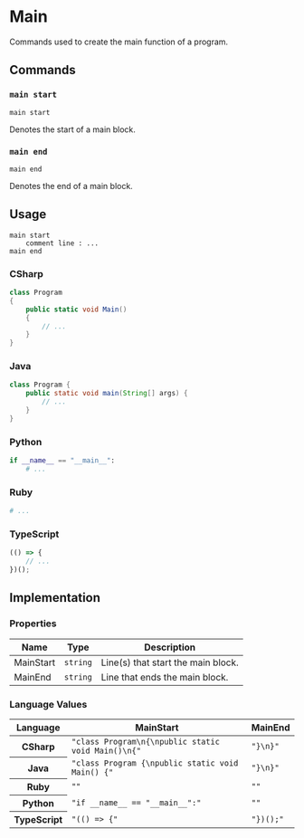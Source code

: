 # Main

Commands used to create the main function of a program.

## Commands

### `main start`

`main start`

Denotes the start of a main block.

### `main end`

`main end`

Denotes the end of a main block.

## Usage

```
main start
    comment line : ...
main end
```

### CSharp

```csharp
class Program
{
    public static void Main()
    {
        // ...
    }
}
```

### Java

```java
class Program {
    public static void main(String[] args) {
        // ...
    }
}
```

### Python

```python
if __name__ == "__main__":
    # ...

```

### Ruby

```ruby
# ...
```

### TypeScript

```typescript
(() => {
    // ...
})();
```

## Implementation

### Properties

<table>
    <thead>
        <th>Name</th>
        <th>Type</th>
        <th>Description</th>
    </thead>
    <tbody>
        <tr>
            <td>MainStart</td>
            <td><code>string</code></td>
            <td>Line(s) that start the main block.</td>
        </tr>
        <tr>
            <td>MainEnd</td>
            <td><code>string</code></td>
            <td>Line that ends the main block.</td>
        </tr>
    </tbody>
</table>

### Language Values

<table>
    <thead>
        <th>Language</th>
        <th>MainStart</th>
        <th>MainEnd</th>
    </thead>
    <tbody>
        <tr>
            <th>CSharp</th>
            <td><code>"class Program\n{\npublic static void Main()\n{"</code></td>
            <td><code>"}\n}"</code></td>
        </tr>
        <tr>
            <th>Java</th>
            <td><code>"class Program {\npublic static void Main() {"</code></td>
            <td><code>"}\n}"</code></td>
        </tr>
        <tr>
            <th>Ruby</th>
            <td><code>""</code></td>
            <td><code>""</code></td>
        </tr>
        <tr>
            <th>Python</th>
            <td><code>"if __name__ == "__main__":"</code></td>
            <td><code>""</code></td>
        </tr>
        <tr>
            <th>TypeScript</th>
            <td><code>"(() => {"</code></td>
            <td><code>"})();"</code></td>
        </tr>
    </tbody>
</table>
